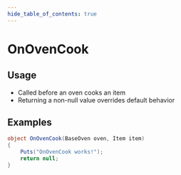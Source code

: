 ```yaml
---
hide_table_of_contents: true
---
```


# OnOvenCook

## Usage

* Called before an oven cooks an item
* Returning a non-null value overrides default behavior

## Examples

```csharp title=""
object OnOvenCook(BaseOven oven, Item item)
{
    Puts("OnOvenCook works!");
    return null;
}
```
